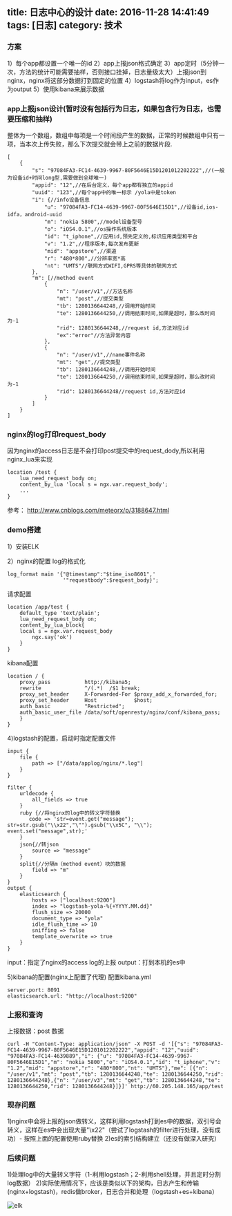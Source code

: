 title: 日志中心的设计
date: 2016-11-28 14:41:49
tags: [日志]
category: 技术
---

### 方案

1）每个app都设置一个唯一的id
2）app上报json格式确定
3）app定时（5分钟一次，方法的统计可能需要抽样，否则接口挂掉，日志量级太大）上报json到nginx，nginx将这部分数据打到固定的位置
4）logstash将log作为input，es作为output
5）使用kibana来展示数据


<!--more-->


### app上报json设计(暂时没有包括行为日志，如果包含行为日志，也需要压缩和抽样)
整体为一个数组，数组中每项是一个时间段产生的数据，正常的时候数组中只有一项，当本次上传失败，那么下次提交就会带上之前的数据片段.

    [
        {
            "s": "97084FA3-FC14-4639-9967-80F5646E15D1201012202222",//(一般为设备id+时间long型,需要做到全球唯一)
            "appid": "12",//在后台定义，每个app都有独立的appid
            "uuid": "123",//每个app中的唯一标示 /yola中是token
            "i": {//info设备信息
                "u": "97084FA3-FC14-4639-9967-80F5646E15D1",//设备id,ios-idfa，android-uuid
                "m": "nokia 5800",//model设备型号
                "o": "iOS4.0.1",//os操作系统版本
                "id": "t_iphone",//应用id,预先定义的,标识应用类型和平台
                "v": "1.2",//程序版本,每次发布更新
                "mid": "appstore",//渠道
                "r": "480*800",//分辨率宽*高
                "nt": "UMTS"//联网方式WIFI,GPRS等具体的联网方式
            },
            "m": [//method event
                {
                    "n": "/user/v1",//方法名称
                    "mt": "post",//提交类型
                    "tb": 1280136644248,//调用开始时间
                    "te": 1280136644250,//调用结束时间,如果是超时，那么改时间为-1
                    "rid": 1280136644248,//request id,方法对应id
                    "ex":"error"//方法异常内容
                },
                {
                    "n": "/user/v1",//name事件名称
                    "mt": "get",//提交类型
                    "tb": 1280136644248,//调用开始时间
                    "te": 1280136644250,//调用结束时间,如果是超时，那么改时间为-1
                    "rid": 1280136644248//request id,方法对应id
                }
            ]
        }
    ]

### nginx的log打印request_body
因为nginx的access日志是不会打印post提交中的request_dody,所以利用nginx_lua来实现

    location /test {
        lua_need_request_body on;
        content_by_lua 'local s = ngx.var.request_body';
        ...
    }

参考：
http://www.cnblogs.com/meteorx/p/3188647.html
### demo搭建
1）安装ELK

2）nginx的配置
log的格式化

    log_format main '{"@timestamp":"$time_iso8601",'
                      '"requestbody":$request_body}';
请求配置

    location /app/test {
        default_type 'text/plain';
        lua_need_request_body on;
        content_by_lua_block{
        local s = ngx.var.request_body
            ngx.say('ok')
        }
    }
kibana配置

    location / {
        proxy_pass           http://kibana5;
        rewrite              ^/(.*)  /$1 break;
        proxy_set_header     X-Forwarded-For $proxy_add_x_forwarded_for;
        proxy_set_header     Host            $host;
        auth_basic           "Restricted";
        auth_basic_user_file /data/soft/openresty/nginx/conf/kibana_pass;
        }
    }

4)logstash的配置，启动时指定配置文件

    input {
        file {
            path => ["/data/applog/nginx/*.log"]
        }
    }

    filter {
        urldecode {
            all_fields => true
        }
	    ruby {//将nginx的log中的转义字符替换
	       code => 'str=event.get("message");   str=str.gsub("\\x22","\"").gsub("\\x5C", "\\"); event.set("message",str);'
    	}
    	json{//转json
            source => "message"
    	}
        split{//分隔m（method event）块的数据
            field => "m"
        }
    }
    output {
        elasticsearch {
            hosts => ["localhost:9200"]
            index => "logstash-yola-%{+YYYY.MM.dd}"
            flush_size => 20000
            document_type => "yola"
            idle_flush_time => 10
            sniffing => false
            template_overwrite => true
        }
    }

input：指定了nginx的access log的上报
output：打到本机的es中

5)kibana的配置(nginx上配置了代理)
配置kibana.yml

    server.port: 8091
    elasticsearch.url: "http://localhost:9200"

### 上报和查询
上报数据：post 数据

    curl -H "Content-Type: application/json" -X POST -d '[{"s": "97084FA3-FC14-4639-9967-80F5646E15D1201012202222","appid": "12","uuid": "97084FA3-FC14-4639889","i": {"u": "97084FA3-FC14-4639-9967-80F5646E15D1","m": "nokia 5800","o": "iOS4.0.1","id": "t_iphone","v": "1.2","mid": "appstore","r": "480*800","nt": "UMTS"},"me": [{"n": "/user/v1","mt": "post","tb": 1280136644248,"te": 1280136644250,"rid": 1280136644248},{"n": "/user/v3","mt": "get","tb": 1280136644248,"te": 1280136644250,"rid": 1280136644248}]}]' http://60.205.148.165/app/test


### 现存问题
1)nginx中会将上报的json做转义，这样利用logstash打到es中的数据，双引号会转义，这样在es中会出现大量"\x22"（尝试了logstash的filter进行处理，没有成功）- 按照上面的配置使用ruby替换
2)es的索引结构建立（还没有做深入研究）

### 后续问题
1)处理log中的大量转义字符（1-利用logstash；2-利用shell处理，并且定时分割log数据）
2)实际使用情况下，应该是类似以下的架构，日志产生和传输(nginx+logstash)，redis做broker，日志合并和处理（logstash+es+kibana）

![elk](/images/elk.jpg?imageView2/2/w/800)
